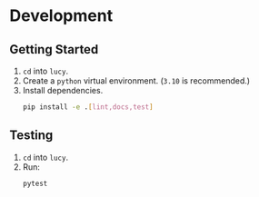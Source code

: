 # Development

## Getting Started

1. `cd` into `lucy`.
2. Create a `python` virtual environment. (`3.10` is recommended.)
3. Install dependencies.
    ```bash
    pip install -e .[lint,docs,test]
    ```

## Testing
1. `cd` into `lucy`.
2. Run:
    ```bash
    pytest
    ```
